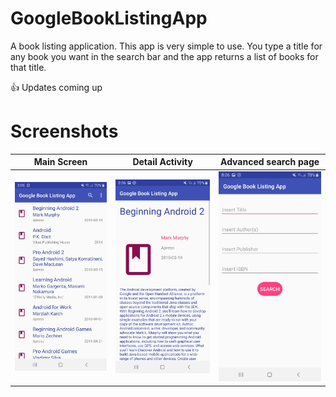 # GoogleBookListingApp

A book listing application. This app is very simple to use. You type a title for any book you want in the search bar and the app returns a list of books for that title.


:+1: Updates coming up 

# Screenshots

Main Screen           |  Detail Activity               |  Advanced search page
:-------------------------:|:-------------------------:|:-------------------------:
![](screenshots/Screenshot_20190806-080610_GoogleBookListingApp.jpg) |  ![](screenshots/Screenshot_20190806-080613_GoogleBookListingApp.jpg) | ![](screenshots/Screenshot_20190806-080623_GoogleBookListingApp.jpg)

